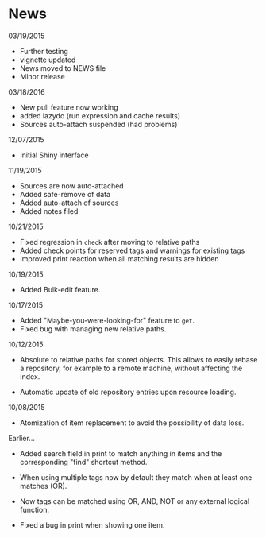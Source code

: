 # News

03/19/2015

+ Further testing
+ vignette updated
+ News moved to NEWS file
+ Minor release

03/18/2016

+ New pull feature now working
+ added lazydo (run expression and cache results)
+ Sources auto-attach suspended (had problems)

12/07/2015

+ Initial Shiny interface


11/19/2015

+ Sources are now auto-attached
+ Added safe-remove of data
+ Added auto-attach of sources
+ Added notes filed

10/21/2015

+ Fixed regression in `check` after moving to relative paths
+ Added check points for reserved tags and warnings for existing tags
+ Improved print reaction when all matching results are hidden

10/19/2015

+ Added Bulk-edit feature.

10/17/2015

+ Added "Maybe-you-were-looking-for" feature to `get`.
+ Fixed bug with managing new relative paths.

10/12/2015

+ Absolute to relative paths for stored objects. This allows to easily
rebase a repository, for example to a remote machine, without affecting
the index.

+ Automatic update of old repository entries upon resource loading.

10/08/2015

+ Atomization of item replacement to avoid the possibility of data
loss.

Earlier...

+ Added search field in print to match anything in items and the
corresponding "find" shortcut method.

+ When using multiple tags now by default they match when at least one
matches (OR).

+ Now tags can be matched using OR, AND, NOT or any external logical
function.

+ Fixed a bug in print when showing one item.

